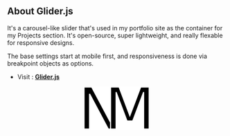 ## About Glider.js

It's a carousel-like slider that's used in my portfolio site as the container for my Projects section. It's open-source, super lightweight, and really flexable for responsive designs.

The base settings start at mobile first, and responsiveness is done via breakpoint objects as options.

- Visit : **[Glider.js](https://nickpiscitelli.github.io/Glider.js/)**

<p align="center">
    <img src="logo.png" alt="My Logo" width="153" height="100" />
</p>
